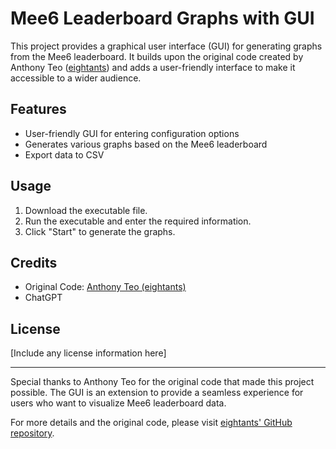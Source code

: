 # Mee6 Leaderboard Graphs with GUI

This project provides a graphical user interface (GUI) for generating graphs from the Mee6 leaderboard. It builds upon the original code created by Anthony Teo ([eightants](https://github.com/eightants)) and adds a user-friendly interface to make it accessible to a wider audience.

## Features

- User-friendly GUI for entering configuration options
- Generates various graphs based on the Mee6 leaderboard
- Export data to CSV

## Usage

1. Download the executable file.
2. Run the executable and enter the required information.
3. Click "Start" to generate the graphs.

## Credits

- Original Code: [Anthony Teo (eightants)](https://github.com/eightants)
- ChatGPT 

## License

[Include any license information here]

---

Special thanks to Anthony Teo for the original code that made this project possible. The GUI is an extension to provide a seamless experience for users who want to visualize Mee6 leaderboard data.

For more details and the original code, please visit [eightants' GitHub repository](https://github.com/eightants/mee6-leaderboard-graphs).
